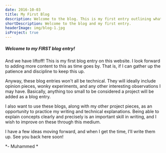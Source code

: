 ```yaml
---
date: 2016-10-03
title: My First Blog
description: Welcome to the blog. This is my first entry outlining what to expect on here. Looking forward to adding to this in the future! 
shortDescription: Welcome to the blog and my first entry.
headerImage: img/blog-1.jpg
isProject: true
---
```


##### Welcome to my FIRST blog entry!

And we have liftoff! This is my first blog entry on this website. I look forward to adding more content to this as time goes by. That is, if I can gather up the patience and discipline to keep this up.

Anyway, these blog entries won't all be technical. They will ideally include opinion pieces, wonky experiments, and any other interesting observations I may have. Basically, anything too small to be considered a project will be added as a blog entry.

I also want to use these blogs, along with my other project pieces, as an opportunity to practice my writing and technical explanations. Being able to explain concepts clearly and precisely is an important skill in writing, and I wish to improve on these through this medium.

I have a few ideas moving forward, and when I get the time, I’ll write them up. 
See you back here soon!

*- Muhammed *

